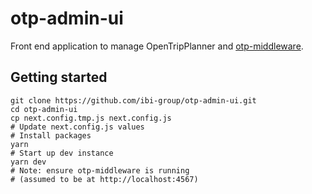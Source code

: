 # otp-admin-ui

Front end application to manage OpenTripPlanner and [otp-middleware](https://github.com/ibi-group/otp-middleware).

## Getting started

```
git clone https://github.com/ibi-group/otp-admin-ui.git
cd otp-admin-ui
cp next.config.tmp.js next.config.js
# Update next.config.js values
# Install packages
yarn
# Start up dev instance
yarn dev
# Note: ensure otp-middleware is running
# (assumed to be at http://localhost:4567)
```
